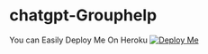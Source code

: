 # chatgpt-Grouphelp
You can Easily Deploy Me On Heroku
[![Deploy Me](https://www.herokucdn.com/deploy/button.svg)](https://heroku.com/deploy?template=https://github.com/utkarsh212646/ChatGpt-GroupHhelp)

